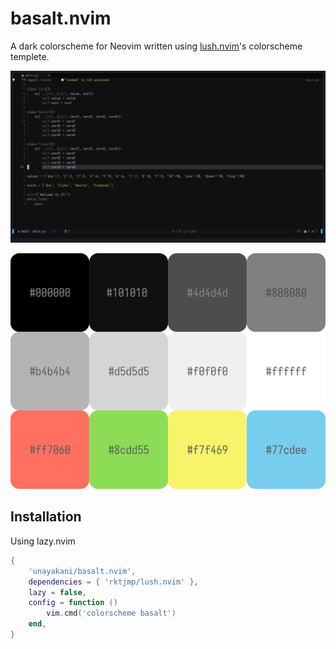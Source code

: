 # basalt.nvim
A dark colorscheme for Neovim written using [lush.nvim](https://github.com/rktjmp/lush.nvim)'s colorscheme templete.

![preview](media/preview.png)

<center><img src="media/swatch.png" width="600"></center>

## Installation
Using lazy.nvim
```lua
{
    'unayakani/basalt.nvim',
    dependencies = { 'rktjmp/lush.nvim' },
    lazy = false,
    config = function ()
        vim.cmd('colorscheme basalt')
    end,
}
```
